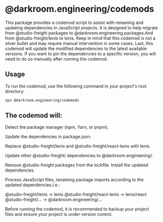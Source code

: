 # @darkroom.engineering/codemods

This package provides a codemod script to assist with renaming and updating dependencies in JavaScript projects. It is designed to help migrate from @studio-freight packages to @darkroom.engineering packages.And from @studio-freight/lenis to lenis. Keep in mind that this codemod is not a silver bullet and may require manual intervention in some cases.
Last, this codemod will update the modified dependencies to the latest available versions. If you want to pin the dependencies to a specific version, you will need to do so manually after running the codemod.

## Usage

To run the codemod, use the following command in your project's root directory:

```bash
npx @darkroom.engineering/codemods
```

## The codemod will:

Detect the package manager (npm, Yarn, or pnpm).

Update the dependencies in package.json:

Replace @studio-freight/lenis and @studio-freight/react-lenis with lenis.

Update other @studio-freight/ dependencies to @darkroom.engineering/.

Remove @studio-freight packages from the lockfile.
Install the updated dependencies.

Process JavaScript files, renaming package imports according to the updated dependencies.i.e.:

@studio-freight/lenis -> lenis
@studio-freight/react-lenis -> lenis/react
@studio-freight/... -> @darkroom.engineering/...

Before running the codemod, it is recommended to backup your project files and ensure your project is under version control.
